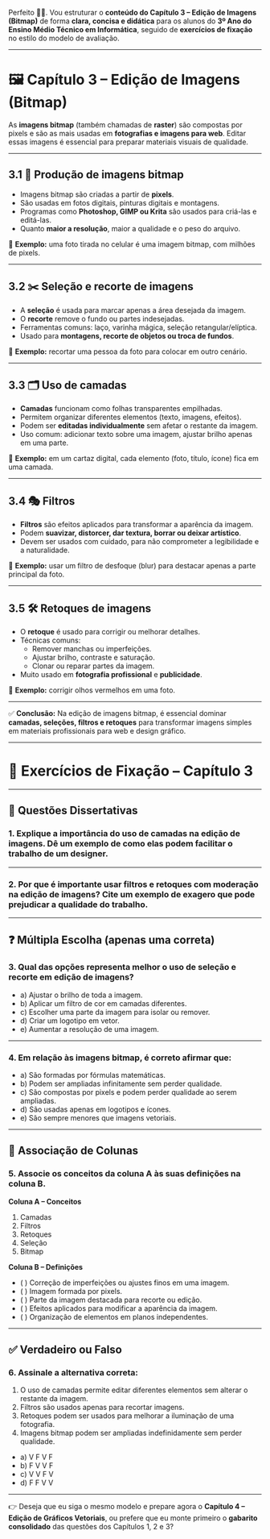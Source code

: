 Perfeito 👨‍🏫.
 Vou estruturar o **conteúdo do Capítulo 3 – Edição de Imagens (Bitmap)** de forma **clara, concisa e didática** para os alunos do **3º Ano do Ensino Médio Técnico em Informática**, seguido de **exercícios de fixação** no estilo do modelo de avaliação.

------

# 🖼️ Capítulo 3 – Edição de Imagens (Bitmap)

As **imagens bitmap** (também chamadas de **raster**) são compostas por pixels e são as mais usadas em **fotografias e imagens para web**. Editar essas imagens é essencial para preparar materiais visuais de qualidade.

------

## 3.1 🎨 Produção de imagens bitmap

- Imagens bitmap são criadas a partir de **pixels**.
- São usadas em fotos digitais, pinturas digitais e montagens.
- Programas como **Photoshop, GIMP ou Krita** são usados para criá-las e editá-las.
- Quanto **maior a resolução**, maior a qualidade e o peso do arquivo.

📌 **Exemplo:** uma foto tirada no celular é uma imagem bitmap, com milhões de pixels.

------

## 3.2 ✂️ Seleção e recorte de imagens

- A **seleção** é usada para marcar apenas a área desejada da imagem.
- O **recorte** remove o fundo ou partes indesejadas.
- Ferramentas comuns: laço, varinha mágica, seleção retangular/elíptica.
- Usado para **montagens, recorte de objetos ou troca de fundos**.

📌 **Exemplo:** recortar uma pessoa da foto para colocar em outro cenário.

------

## 3.3 🗂️ Uso de camadas

- **Camadas** funcionam como folhas transparentes empilhadas.
- Permitem organizar diferentes elementos (texto, imagens, efeitos).
- Podem ser **editadas individualmente** sem afetar o restante da imagem.
- Uso comum: adicionar texto sobre uma imagem, ajustar brilho apenas em uma parte.

📌 **Exemplo:** em um cartaz digital, cada elemento (foto, título, ícone) fica em uma camada.

------

## 3.4 🎭 Filtros

- **Filtros** são efeitos aplicados para transformar a aparência da imagem.
- Podem **suavizar, distorcer, dar textura, borrar ou deixar artístico**.
- Devem ser usados com cuidado, para não comprometer a legibilidade e a naturalidade.

📌 **Exemplo:** usar um filtro de desfoque (blur) para destacar apenas a parte principal da foto.

------

## 3.5 🛠️ Retoques de imagens

- O **retoque** é usado para corrigir ou melhorar detalhes.
- Técnicas comuns:
  - Remover manchas ou imperfeições.
  - Ajustar brilho, contraste e saturação.
  - Clonar ou reparar partes da imagem.
- Muito usado em **fotografia profissional** e **publicidade**.

📌 **Exemplo:** corrigir olhos vermelhos em uma foto.

------

✅ **Conclusão:**
 Na edição de imagens bitmap, é essencial dominar **camadas, seleções, filtros e retoques** para transformar imagens simples em materiais profissionais para web e design gráfico.

------

# 📘 Exercícios de Fixação – Capítulo 3

------

## 📝 Questões Dissertativas

### **1.** Explique a importância do uso de **camadas** na edição de imagens. Dê um exemplo de como elas podem facilitar o trabalho de um designer.

------

### **2.** Por que é importante usar **filtros e retoques** com moderação na edição de imagens? Cite um exemplo de exagero que pode prejudicar a qualidade do trabalho.

------

## ❓ Múltipla Escolha (apenas uma correta)

### **3.** Qual das opções representa melhor o uso de **seleção e recorte** em edição de imagens?

- a) Ajustar o brilho de toda a imagem.
- b) Aplicar um filtro de cor em camadas diferentes.
- c) Escolher uma parte da imagem para isolar ou remover.
- d) Criar um logotipo em vetor.
- e) Aumentar a resolução de uma imagem.

------

### **4.** Em relação às **imagens bitmap**, é correto afirmar que:

- a) São formadas por fórmulas matemáticas.
- b) Podem ser ampliadas infinitamente sem perder qualidade.
- c) São compostas por pixels e podem perder qualidade ao serem ampliadas.
- d) São usadas apenas em logotipos e ícones.
- e) São sempre menores que imagens vetoriais.

------

## 🔗 Associação de Colunas

### **5.** Associe os conceitos da coluna A às suas definições na coluna B.

**Coluna A – Conceitos**

1. Camadas
2. Filtros
3. Retoques
4. Seleção
5. Bitmap

**Coluna B – Definições**

-  (   ) Correção de imperfeições ou ajustes finos em uma imagem.
-  (   ) Imagem formada por pixels.
-  (   ) Parte da imagem destacada para recorte ou edição.
-  (   ) Efeitos aplicados para modificar a aparência da imagem.
-  (   ) Organização de elementos em planos independentes.

------

## ✅ Verdadeiro ou Falso

### **6.** Assinale a alternativa correta:

1. O uso de camadas permite editar diferentes elementos sem alterar o restante da imagem.
2. Filtros são usados apenas para recortar imagens.
3. Retoques podem ser usados para melhorar a iluminação de uma fotografia.
4. Imagens bitmap podem ser ampliadas indefinidamente sem perder qualidade.

- a) V F V F
- b) F V V F
- c) V V F V
- d) F F V V

------

👉 Deseja que eu siga o mesmo modelo e prepare agora o **Capítulo 4 – Edição de Gráficos Vetoriais**, ou prefere que eu monte primeiro o **gabarito consolidado** das questões dos Capítulos 1, 2 e 3?